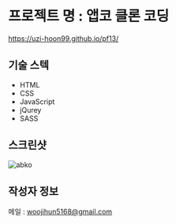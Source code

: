 # 프로젝트 명 : 앱코 클론 코딩
https://uzi-hoon99.github.io/pf13/

## 기술 스텍
- HTML
- CSS
- JavaScript
- jQurey
- SASS

## 스크린샷
![abko](https://github.com/uzi-hoon99/pf13/assets/142555239/ce5d44c5-86c1-456e-affc-2885f2cf5ea3)

## 작성자 정보
메일 : woojihun5168@gmail.com
